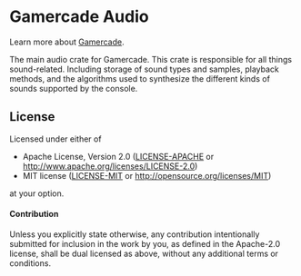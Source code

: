 # Gamercade Audio

Learn more about [Gamercade](https://gamercade.io).

The main audio crate for Gamercade. This crate is responsible for all things sound-related. Including storage of sound types and samples, playback methods, and the algorithms used to synthesize the different kinds of sounds supported by the console.

## License

Licensed under either of

 * Apache License, Version 2.0 ([LICENSE-APACHE](LICENSE-APACHE) or http://www.apache.org/licenses/LICENSE-2.0)
 * MIT license ([LICENSE-MIT](LICENSE-MIT) or http://opensource.org/licenses/MIT)

at your option.

#### Contribution

Unless you explicitly state otherwise, any contribution intentionally submitted
for inclusion in the work by you, as defined in the Apache-2.0 license, shall be
dual licensed as above, without any additional terms or conditions.